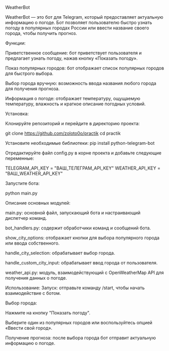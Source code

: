 WeatherBot

WeatherBot — это бот для Telegram, который предоставляет актуальную информацию о погоде. Бот позволяет пользователю быстро узнать погоду в популярных городах России или ввести название своего города, чтобы получить прогноз.

Функции:

Приветственное сообщение: бот приветствует пользователя и предлагает узнать погоду, нажав кнопку «Показать погоду».

Показ популярных городов: бот отображает список популярных городов для быстрого выбора.

Выбор города вручную: возможность ввода названия любого города для получения прогноза.

Информация о погоде: отображает температуру, ощущаемую температуру, влажность и краткое описание погодных условий.

Установка:

Клонируйте репозиторий и перейдите в директорию проекта:

git clone https://github.com/zoloto0o/practik
cd practik

Установите необходимые библиотеки:
pip install python-telegram-bot

Отредактируйте файл config.py в корне проекта и добавьте следующие переменные:

TELEGRAM_API_KEY = "ВАШ_ТЕЛЕГРАМ_API_KEY"
WEATHER_API_KEY = "ВАШ_WEATHER_API_KEY"

Запустите бота:

python main.py

Описание основных модулей:

main.py: основной файл, запускающий бота и настраивающий диспетчер команд.

bot_handlers.py: содержит обработчики команд и сообщений бота.

show_city_options: отображает кнопки для выбора популярного города или ввода собственного.

handle_city_selection: обрабатывает выбор города.

handle_custom_city_input: обрабатывает ввод города от пользователя.

weather_api.py: модуль, взаимодействующий с OpenWeatherMap API для получения данных о погоде.

Использование:
Запуск: отправьте команду /start, чтобы начать взаимодействие с ботом.

Выбор города:

Нажмите на кнопку "Показать погоду".

Выберите один из популярных городов или воспользуйтесь опцией «Ввести свой город».

Получение прогноза: после выбора города бот отправит актуальную информацию о погоде.